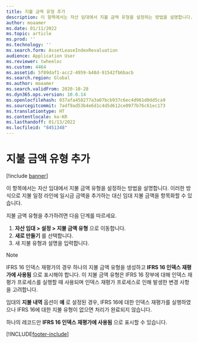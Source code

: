 ```yaml
---
title: 지불 금액 유형 추가
description: 이 항목에서는 자산 임대에서 지불 금액 유형을 설정하는 방법을 설명합니다.
author: moaamer
ms.date: 01/11/2022
ms.topic: article
ms.prod: ''
ms.technology: ''
ms.search.form: AssetLeaseIndexRevaluation
audience: Application User
ms.reviewer: twheeloc
ms.custom: 4464
ms.assetid: 5f89daf1-acc2-4959-b48d-91542fb6bacb
ms.search.region: Global
ms.author: moaamer
ms.search.validFrom: 2020-10-28
ms.dyn365.ops.version: 10.0.14
ms.openlocfilehash: 037afa458277a3a07bcb937c6ec4d961d0dd5ca9
ms.sourcegitcommit: 7adf9ad53b4e6d1c4d5d612ce0977b76c61ec173
ms.translationtype: HT
ms.contentlocale: ko-KR
ms.lasthandoff: 01/13/2022
ms.locfileid: "8451348"
---
```

# <a name="add-payment-amount-types"></a>지불 금액 유형 추가

[!include [banner](../includes/banner.md)]

이 항목에서는 자산 임대에서 지불 금액 유형을 설정하는 방법을 설명합니다. 이러한 방식으로 지불 일정 라인에 일시금 금액을 추가하는 대신 임대 지불 금액을 항목화할 수 있습니다.

지불 금액 유형을 추가하려면 다음 단계를 따르세요.

1. **자산 임대 \> 설정 \> 지불 금액 유형** 으로 이동합니다.
2. **새로 만들기** 를 선택합니다.
3. 새 지불 유형과 설명을 입력합니다.

> [!NOTE]
> IFRS 16 인덱스 재평가의 경우 하나의 지불 금액 유형을 생성하고 **IFRS 16 인덱스 재평가에 사용됨** 으로 표시해야 합니다. 이 지불 금액 유형은 IFRS 16 장부에 대해 인덱스 재평가 프로세스를 실행할 때 사용되며 인덱스 재평가 프로세스로 인해 발생한 변경 사항을 고려합니다.
>
> 임대의 **지불 내역** 옵션이 **예** 로 설정된 경우, IFRS 16에 대한 인덱스 재평가를 실행하였으나 IFRS 16에 대한 지불 유형이 없으면 처리가 완료되지 않습니다.

하나의 레코드만 **IFRS 16 인덱스 재평가에 사용됨** 으로 표시할 수 있습니다.

[!INCLUDE[footer-include](../../includes/footer-banner.md)]
